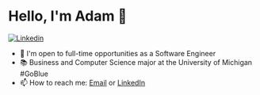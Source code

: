 # Hello, I'm Adam 👋 

[![Linkedin](https://img.shields.io/badge/-LinkedIn-blue?style=flat-square&logo=Linkedin&logoColor=white&link=https://www.linkedin.com/in/adammastis/)](https://www.linkedin.com/in/adammastis/)

- 💬  I'm open to full-time opportunities as a Software Engineer
- 📚  Business and Computer Science major at the University of Michigan #GoBlue 
- 📫  How to reach me: [Email](mailto:amastis@umich.edu) or [LinkedIn](https://linkedin.com/in/adammastis/)

<!--
**amastis/amastis** is a ✨ _special_ ✨ repository because its `README.md` (this file) appears on your GitHub profile.

Here are some ideas to get you started:

- 🔭 I’m currently working on ...
- 🌱 I’m currently learning ...
- 👯 I’m looking to collaborate on ...
- 🤔 I’m looking for help with ...
- 💬 Ask me about ...
- 📫 How to reach me: ...
- 😄 Pronouns: ...
- ⚡ Fun fact: ...
-->
